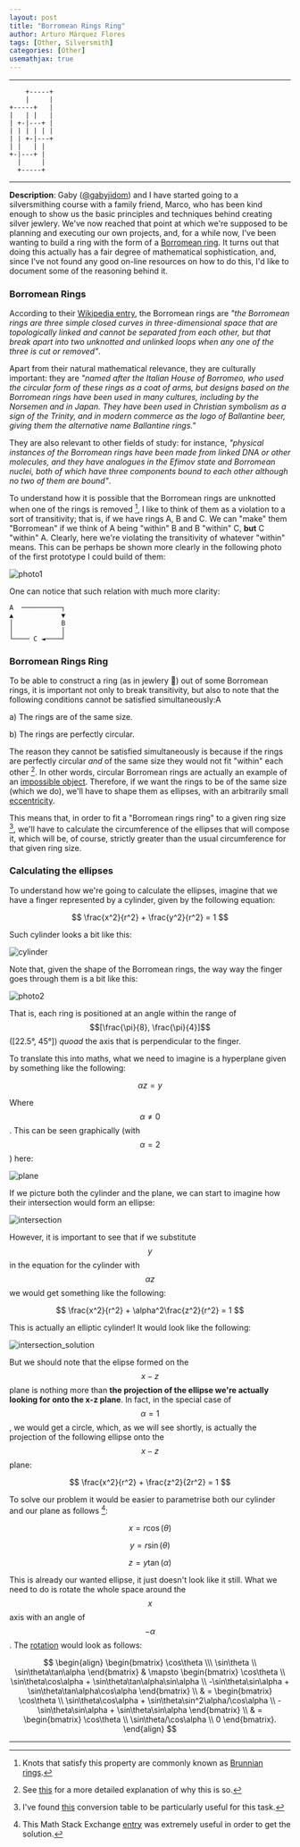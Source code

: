 ```yaml
---
layout: post
title: "Borromean Rings Ring"
author: Arturo Márquez Flores
tags: [Other, Silversmith]
categories: [Other]
usemathjax: true
---
```


---
```
    +-----+
    |     |
+-----+   |
|   | |   |
| +-|---+ |
| | | | | |
| | +-|---+
| |   | |
+-|---+ |
  |     |
  +-----+
```
---

**Description**: Gaby ([@gabyjidom](https://www.instagram.com/gabyjidom/)) and I have started going to a silversmithing course with a family friend, Marco, who has been kind enough to show us the basic principles and techniques behind creating silver jewlery. We've now reached that point at which we're supposed to be planning and executing our own projects, and, for a while now, I've been wanting to build a ring with the form of a [Borromean ring](https://en.wikipedia.org/wiki/Borromean_rings). It turns out that doing this actually has a fair degree of mathematical sophistication, and, since I've not found any good on-line resources on how to do this, I'd like to document some of the reasoning behind it.


### Borromean Rings

According to their [Wikipedia entry](), the Borromean rings are _"the Borromean rings are three simple closed curves in three-dimensional space that are topologically linked and cannot be separated from each other, but that break apart into two unknotted and unlinked loops when any one of the three is cut or removed"_.

Apart from their natural mathematical relevance, they are culturally important: they are _"named after the Italian House of Borromeo, who used the circular form of these rings as a coat of arms, but designs based on the Borromean rings have been used in many cultures, including by the Norsemen and in Japan. They have been used in Christian symbolism as a sign of the Trinity, and in modern commerce as the logo of Ballantine beer, giving them the alternative name Ballantine rings."_

They are also relevant to other fields of study: for instance, _"physical instances of the Borromean rings have been made from linked DNA or other molecules, and they have analogues in the Efimov state and Borromean nuclei, both of which have three components bound to each other although no two of them are bound"_.

To understand how it is possible that the Borromean rings are unknotted when one of the rings is removed [^1], I like to think of them as a violation to a sort of transitivity; that is, if we have rings A, B and C. We can "make" them "Borromean" if we think of A being "within" B and B "within" C, **but** C "within" A. Clearly, here we're violating the transitivity of whatever "within" means. This can be perhaps be shown more clearly in the following photo of the first prototype I could build of them:

![photo1](https://raw.githubusercontent.com/arturomf94/arturomf94.github.io/master/images/borromean_rings/photo1.jpeg)

One can notice that such relation with much more clarity:

```
A  ──────────┐
▲            ▼
│            B
│            │
└──── C ◄────┘
```

### Borromean Rings Ring

To be able to construct a ring (as in jewlery 💍) out of some Borromean rings, it is important not only to break transitivity, but also to note that the following conditions cannot be satisfied simultaneously:A

a) The rings are of the same size.

b) The rings are perfectly circular.

The reason they cannot be satisfied simultaneously is because if the rings are perfectly circular *and* of the same size they would not fit "within" each other [^2]. In other words, circular Borromean rings are actually an example of an [impossible object](https://en.wikipedia.org/wiki/Impossible_object). Therefore, if we want the rings to be of the same size (which we do), we'll have to shape them as ellipses, with an arbitrarily small [eccentricity](https://en.wikipedia.org/wiki/Eccentricity_(mathematics)).

This means that, in order to fit a "Borromean rings ring" to a given ring size [^3], we'll have to calculate the circumference of the ellipses that will compose it, which will be, of course, strictly greater than the usual circumference for that given ring size.

### Calculating the ellipses

To understand how we're going to calculate the ellipses, imagine that we have a finger represented by a cylinder, given by the following equation:

$$ \frac{x^2}{r^2} + \frac{y^2}{r^2} = 1 $$

Such cylinder looks a bit like this:

![cylinder](https://raw.githubusercontent.com/arturomf94/arturomf94.github.io/master/images/borromean_rings/cylinder.png)

Note that, given the shape of the Borromean rings, the way way the finger goes through them is a bit like this:

![photo2](https://raw.githubusercontent.com/arturomf94/arturomf94.github.io/master/images/borromean_rings/photo2.jpeg)

That is, each ring is positioned at an angle within the range of $$[\frac{\pi}{8}, \frac{\pi}{4}]$$ ([22.5°, 45°]) _quoad_ the axis that is perpendicular to the finger.

To translate this into maths, what we need to imagine is a hyperplane given by something like the following:

$$ \alpha z = y $$

Where $$\alpha \neq 0$$. This can be seen graphically (with $$\alpha = 2$$) here:

![plane](https://raw.githubusercontent.com/arturomf94/arturomf94.github.io/master/images/borromean_rings/plane.png)

If we picture both the cylinder and the plane, we can start to imagine how their intersection would form an ellipse:

![intersection](https://raw.githubusercontent.com/arturomf94/arturomf94.github.io/master/images/borromean_rings/intersection.png)

However, it is important to see that if we substitute $$y$$ in the equation for the cylinder with $$\alpha z$$ we would get something like the following:

$$ \frac{x^2}{r^2} + \alpha^2\frac{z^2}{r^2} = 1 $$

This is actually an elliptic cylinder! It would look like the following:

![intersection_solution](https://raw.githubusercontent.com/arturomf94/arturomf94.github.io/master/images/borromean_rings/intersection_solution.png)

But we should note that the elipse formed on the $$x-z$$ plane is nothing more than **the projection of the ellipse we're actually looking for onto the x-z plane**. In fact, in the special case of $$\alpha = 1$$, we would get a circle, which, as we will see shortly, is actually the projection of the following ellipse onto the $$x-z$$ plane:

$$ \frac{x^2}{r^2} + \frac{z^2}{2r^2} = 1 $$


To solve our problem it would be easier to parametrise both our cylinder and our plane as follows [^4]:

$$ x = r\cos(\theta) $$

$$ y = r\sin(\theta) $$

$$ z = y\tan(\alpha) $$

This is already our wanted ellipse, it just doesn't look like it still. What we need to do is rotate the whole space around the $$x$$ axis with an angle of $$-\alpha$$. The [rotation](https://en.wikipedia.org/wiki/Rotation_matrix#Basic_rotations) would look as follows:

$$
\begin{align}
\begin{bmatrix}
    \cos\theta \\\
    \sin\theta \\
    \sin\theta\tan\alpha
\end{bmatrix}
& \mapsto
\begin{bmatrix}
  \cos\theta \\
  \sin\theta\cos\alpha + \sin\theta\tan\alpha\sin\alpha \\
  -\sin\theta\sin\alpha + \sin\theta\tan\alpha\cos\alpha
\end{bmatrix} \\
& = 
\begin{bmatrix}
  \cos\theta \\
  \sin\theta\cos\alpha + \sin\theta\sin^2\alpha/\cos\alpha \\
  -\sin\theta\sin\alpha + \sin\theta\sin\alpha
\end{bmatrix} \\
& = 
\begin{bmatrix}
  \cos\theta \\
  \sin\theta/\cos\alpha \\
  0
\end{bmatrix}.
\end{align}
$$



---

[^1]: Knots that satisfy this property are commonly known as [Brunnian rings](https://en.wikipedia.org/wiki/Brunnian_link).
[^2]: See [this](https://en.wikipedia.org/wiki/Borromean_rings#Ring_shape) for a more detailed explanation of why this is so.
[^3]: I've found [this](https://www.bikerringshop.com/pages/ring-size-chart) conversion table to be particularly useful for this task.
[^4]: This Math Stack Exchange [entry](https://math.stackexchange.com/questions/2618675/prove-that-the-intersection-of-a-cylinder-and-a-plane-forms-an-ellipse) was extremely useful in order to get the solution.
